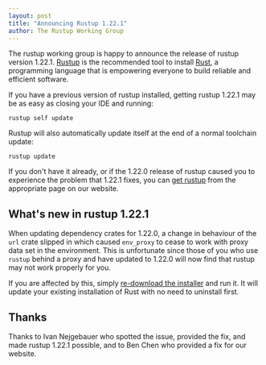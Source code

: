 ```yaml
---
layout: post
title: "Announcing Rustup 1.22.1"
author: The Rustup Working Group
---
```


The rustup working group is happy to announce the release of rustup version 1.22.1. [Rustup][install] is the recommended tool to install [Rust][rust], a programming language that is empowering everyone to build reliable and efficient software.

If you have a previous version of rustup installed, getting rustup 1.22.1 may be as easy as closing your IDE and running:

```
rustup self update
```

Rustup will also automatically update itself at the end of a normal toolchain update:

```
rustup update
```

If you don't have it already, or if the 1.22.0 release of rustup caused you to experience the problem that 1.22.1 fixes, you can [get rustup][install] from the appropriate page on our website.

[rust]: https://www.rust-lang.org
[install]: https://rustup.rs

## What's new in rustup 1.22.1

When updating dependency crates for 1.22.0, a change in behaviour of the `url` crate slipped in which caused `env_proxy` to cease to work with proxy data set in the environment.  This is unfortunate since those of you who use `rustup` behind a proxy and have updated to 1.22.0 will now find that rustup may not work properly for you.

If you are affected by this, simply [re-download the installer][install] and run it.  It will update your existing installation of Rust with no need to uninstall first.

## Thanks

Thanks to Ivan Nejgebauer who spotted the issue, provided the fix, and made rustup 1.22.1 possible,
and to Ben Chen who provided a fix for our website.

